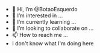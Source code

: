 - 👋 Hi, I’m @BotaoEsquerdo
- 👀 I’m interested in ...
- 🌱 I’m currently learning ...
- 💞️ I’m looking to collaborate on ...
- 📫 How to reach me ...
- I don't know what I'm doing here
<!---
BotaoEsquerdo/BotaoEsquerdo is a ✨ special ✨ repository because its `README.md` (this file) appears on your GitHub profile.
You can click the Preview link to take a look at your changes.
--->
